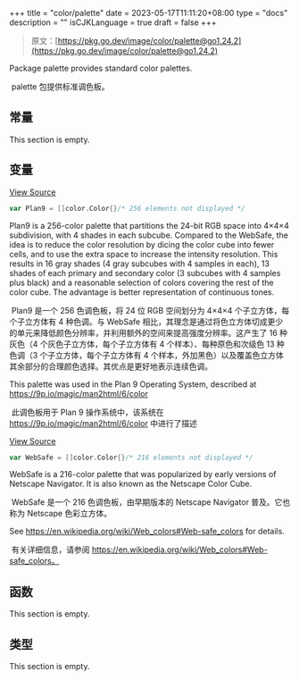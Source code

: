 +++
title = "color/palette"
date = 2023-05-17T11:11:20+08:00
type = "docs"
description = ""
isCJKLanguage = true
draft = false
+++
> 原文：[https://pkg.go.dev/image/color/palette@go1.24.2](https://pkg.go.dev/image/color/palette@go1.24.2)

Package palette provides standard color palettes.

​	palette 包提供标准调色板。

## 常量 

This section is empty.

## 变量

[View Source](https://cs.opensource.google/go/go/+/go1.20.1:src/image/color/palette/palette.go;l=23)

``` go 
var Plan9 = []color.Color{}/* 256 elements not displayed */
```

Plan9 is a 256-color palette that partitions the 24-bit RGB space into 4×4×4 subdivision, with 4 shades in each subcube. Compared to the WebSafe, the idea is to reduce the color resolution by dicing the color cube into fewer cells, and to use the extra space to increase the intensity resolution. This results in 16 gray shades (4 gray subcubes with 4 samples in each), 13 shades of each primary and secondary color (3 subcubes with 4 samples plus black) and a reasonable selection of colors covering the rest of the color cube. The advantage is better representation of continuous tones.

​	Plan9 是一个 256 色调色板，将 24 位 RGB 空间划分为 4×4×4 个子立方体，每个子立方体有 4 种色调。与 WebSafe 相比，其理念是通过将色立方体切成更少的单元来降低颜色分辨率，并利用额外的空间来提高强度分辨率。这产生了 16 种灰色（4 个灰色子立方体，每个子立方体有 4 个样本）、每种原色和次级色 13 种色调（3 个子立方体，每个子立方体有 4 个样本，外加黑色）以及覆盖色立方体其余部分的合理颜色选择。其优点是更好地表示连续色调。

This palette was used in the Plan 9 Operating System, described at https://9p.io/magic/man2html/6/color

​	此调色板用于 Plan 9 操作系统中，该系统在 https://9p.io/magic/man2html/6/color 中进行了描述

[View Source](https://cs.opensource.google/go/go/+/go1.20.1:src/image/color/palette/palette.go;l=286)

``` go 
var WebSafe = []color.Color{}/* 216 elements not displayed */
```

WebSafe is a 216-color palette that was popularized by early versions of Netscape Navigator. It is also known as the Netscape Color Cube.

​	WebSafe 是一个 216 色调色板，由早期版本的 Netscape Navigator 普及。它也称为 Netscape 色彩立方体。

See https://en.wikipedia.org/wiki/Web_colors#Web-safe_colors for details.

​	有关详细信息，请参阅 https://en.wikipedia.org/wiki/Web_colors#Web-safe_colors。

## 函数

This section is empty.

## 类型

This section is empty.